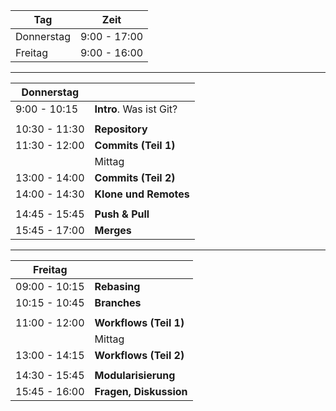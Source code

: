 
|  Tag                 | Zeit           |
|----------------------|----------------|
|  Donnerstag          |  9:00 - 17:00  |
|  Freitag             |  9:00 - 16:00  |


---


| Donnerstag           |                          |
|----------------------|--------------------------|
|  9:00 - 10:15        | **Intro**. Was ist Git?  |
|                      |                          |
| 10:30 - 11:30        | **Repository**           |
| 11:30 - 12:00        | **Commits (Teil 1)**     |
|                      |     Mittag               |
| 13:00 - 14:00        | **Commits (Teil 2)**     |
| 14:00 - 14:30        | **Klone und Remotes**    |
|                      |                          |
| 14:45 - 15:45        | **Push & Pull**          |
| 15:45 - 17:00        | **Merges**               |


---


| Freitag              |                            |
|----------------------|----------------------------|
| 09:00 - 10:15        | **Rebasing**               |
| 10:15 - 10:45        | **Branches**               |
|                      |                            |
| 11:00 - 12:00        | **Workflows (Teil 1)**     |
|                      | Mittag                     |
| 13:00 - 14:15        | **Workflows (Teil 2)**     |
|                      |                            |
| 14:30 - 15:45        | **Modularisierung**        |
| 15:45 - 16:00        | **Fragen, Diskussion**     |
